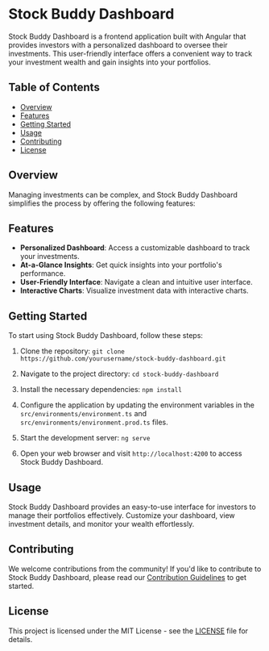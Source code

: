 # Stock Buddy Dashboard

Stock Buddy Dashboard is a frontend application built with Angular that provides investors with a personalized dashboard to oversee their investments. This user-friendly interface offers a convenient way to track your investment wealth and gain insights into your portfolios.

## Table of Contents

- [Overview](#overview)
- [Features](#features)
- [Getting Started](#getting-started)
- [Usage](#usage)
- [Contributing](#contributing)
- [License](#license)

## Overview

Managing investments can be complex, and Stock Buddy Dashboard simplifies the process by offering the following features:

## Features

- **Personalized Dashboard**: Access a customizable dashboard to track your investments.
- **At-a-Glance Insights**: Get quick insights into your portfolio's performance.
- **User-Friendly Interface**: Navigate a clean and intuitive user interface.
- **Interactive Charts**: Visualize investment data with interactive charts.

## Getting Started

To start using Stock Buddy Dashboard, follow these steps:

1. Clone the repository: `git clone https://github.com/yourusername/stock-buddy-dashboard.git`

2. Navigate to the project directory: `cd stock-buddy-dashboard`

3. Install the necessary dependencies: `npm install`

4. Configure the application by updating the environment variables in the `src/environments/environment.ts` and `src/environments/environment.prod.ts` files.

5. Start the development server: `ng serve`

6. Open your web browser and visit `http://localhost:4200` to access Stock Buddy Dashboard.

## Usage

Stock Buddy Dashboard provides an easy-to-use interface for investors to manage their portfolios effectively. Customize your dashboard, view investment details, and monitor your wealth effortlessly.

## Contributing

We welcome contributions from the community! If you'd like to contribute to Stock Buddy Dashboard, please read our [Contribution Guidelines](CONTRIBUTING.md) to get started.

## License

This project is licensed under the MIT License - see the [LICENSE](LICENSE) file for details.
